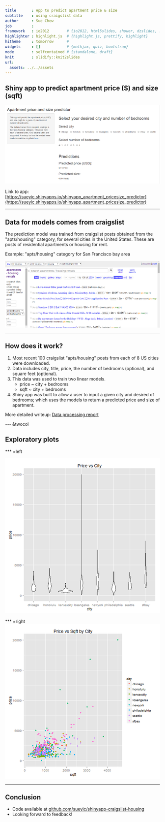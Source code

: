 ```yaml
---
title       : App to predict apartment price & size
subtitle    : using craigslist data
author      : Sue Chew
job         : 
framework   : io2012        # {io2012, html5slides, shower, dzslides, ...}
highlighter : highlight.js  # {highlight.js, prettify, highlight}
hitheme     : tomorrow      # 
widgets     : []            # {mathjax, quiz, bootstrap}
mode        : selfcontained # {standalone, draft}
knit        : slidify::knit2slides
url:
  assets: ../../assets
---
```


## Shiny app to predict apartment price ($) and size (sqft)

<img src="assets/img/app_screenshot.png">

Link to app: [https://sueyic.shinyapps.io/shinyapp_apartment_pricesize_predictor](https://sueyic.shinyapps.io/shinyapp_apartment_pricesize_predictor)

---
## Data for models comes from craigslist

The prediction model was trained from craigslist posts obtained from the "apts/housing" category, for several cities in the United States. These are posts of residential apartments or housing for rent.

Example: "apts/housing" category for San Francisco bay area

<img src="assets/img/craigslist.png">

---

## How does it work?

1. Most recent 100 craigslist "apts/housing" posts from each of 8 US cities were downloaded.
2. Data includes city, title, price, the number of bedrooms (optional), and square feet (optional).
3. This data was used to train two linear models.
    - price ~ city + bedrooms
    - sqft ~ city + bedrooms
3. Shiny app was built to allow a user to input a given city and desired of bedrooms; which uses the models to return a predicted price and size of apartment.

More detailed writeup: [Data processing report](https://github.com/sueyic/shinyapp-craigslist-housing/blob/master/data_processing/data_processing_report.pdf)

--- &twocol

## Exploratory plots

*** =left

![plot of chunk unnamed-chunk-1](assets/fig/unnamed-chunk-1-1.png) 

*** =right
![plot of chunk unnamed-chunk-2](assets/fig/unnamed-chunk-2-1.png) 

---

## Conclusion

- Code available at [github.com/sueyic/shinyapp-craigslist-housing](https://github.com/sueyic/shinyapp-craigslist-housing)
- Looking forward to feedback!
